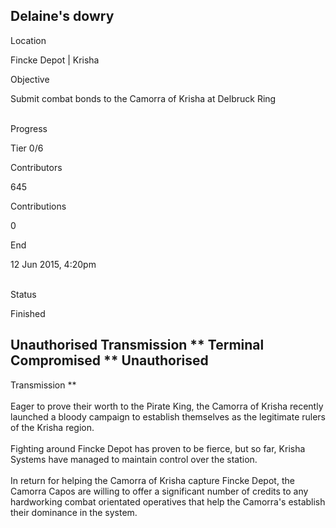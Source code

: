 ## Delaine\'s dowry

Location

Fincke Depot \| Krisha

Objective

Submit combat bonds to the Camorra of Krisha at Delbruck Ring

\
Progress

Tier 0/6

Contributors

645

Contributions

0

End

12 Jun 2015, 4:20pm

\
Status

Finished

## Unauthorised Transmission \*\* Terminal Compromised \*\* Unauthorised

Transmission \*\*\
\
Eager to prove their worth to the Pirate King, the Camorra of Krisha
recently launched a bloody campaign to establish themselves as the
legitimate rulers of the Krisha region.\
\
Fighting around Fincke Depot has proven to be fierce, but so far, Krisha
Systems have managed to maintain control over the station.\
\
In return for helping the Camorra of Krisha capture Fincke Depot, the
Camorra Capos are willing to offer a significant number of credits to
any hardworking combat orientated operatives that help the Camorra\'s
establish their dominance in the system.
